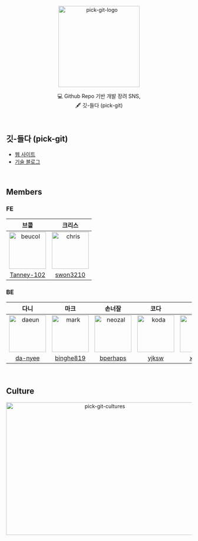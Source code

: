 <p align="center">
    <img src="https://user-images.githubusercontent.com/50176238/129131809-52307863-7d29-4ebf-8595-46ef77ba2be8.png" alt="pick-git-logo" width="220" height="220">
</p>

<p align="center">
  💻 Github Repo 기반 개발 장려 SNS,<br/>
  🖋 깃-들다 (pick-git)
</p>

<br/>

## 깃-들다 (pick-git)
- [웹 사이트](https://pick-git.com/)
- [기술 블로그](https://2021-pick-git.github.io/)

<br/>

## Members
### FE
|브콜|크리스|
|:-:|:--:|
|<img src="https://avatars.githubusercontent.com/u/57767891?v=4" alt="beucol" width="100" height="100">|<img src="https://avatars.githubusercontent.com/u/32982670?v=4" alt="chris" width="100" height="100">|
|[Tanney-102](https://github.com/Tanney-102)|[swon3210](https://github.com/swon3210)|

### BE
|다니|마크|손너잘|코다|케빈|
|:-:|:-:|:--:|:-:|:-:|
|<img src="https://avatars0.githubusercontent.com/u/50176238?s=400&u=212ca9ffd06b88465746a94eaa6f88b10485497d&v=4" alt="daeun" width="100" height="100">|<img src="https://avatars.githubusercontent.com/u/56860124?v=4" alt="mark" width="100" height="100">|<img src="https://avatars.githubusercontent.com/u/33603557?v=4" alt="neozal" width="100" height="100">|<img src="https://avatars.githubusercontent.com/u/63405904?v=4" alt="koda" width="100" height="100">|<img src="https://avatars.githubusercontent.com/u/56240505?v=4" alt="kevin" width="100" height="100">|
|[da-nyee](https://github.com/da-nyee)|[binghe819](https://github.com/binghe819)|[bperhaps](https://github.com/bperhaps)|[yjksw](https://github.com/yjksw)|[xlffm3](https://github.com/xlffm3)|

<br/>

## Culture
<p align="center">
  <img src="https://user-images.githubusercontent.com/50176238/129133023-8492948f-01e4-45b7-91c4-fd556d3dc326.png" alt="pick-git-cultures" width="520" height="360">
</p>
